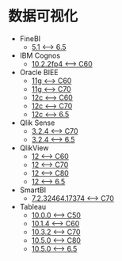 <!-- ignore -->

# 数据可视化

* FineBI
  * [5.1 <--> 6.5](FineBI_5.1.md)
* IBM Cognos
  * [10.2.2fp4 <--> C60](IBM_Cognos.md)
* Oracle BIEE
  * [11g <--> C60](Oracle_BIEE.md)
  * [11g <--> C70](Oracle_BIEE.md)
  * [12c <--> C60](Oracle_BIEE.md)
  * [12c <--> C70](Oracle_BIEE.md)
  * [12c <--> 6.5](Oracle_BIEE.md)
* Qlik Sense
  * [3.2.4 <--> C70](QlikSense.md)
  * [3.2.4 <--> 6.5](QlikSense.md)
* QlikView
  * [12 <--> C60](QlikView.md)
  * [12 <--> C70](QlikView.md)
  * [12 <--> C80](QlikView.md)
  * [12 <--> 6.5](QlikView.md)
* SmartBI
  * [7.2.32464.17374 <--> C70](SmartBI.md)
* Tableau
  * [10.0.0 <--> C50](Tableau.md)
  * [10.1.4 <--> C60](Tableau.md)
  * [10.3.2 <--> C70](Tableau.md)
  * [10.5.0 <--> C80](Tableau.md)
  * [10.5.0 <--> 6.5](Tableau.md)